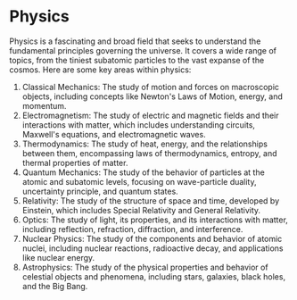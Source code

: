 
# Physics
Physics is a fascinating and broad field that seeks to understand the fundamental principles governing the universe. It covers a wide range of topics, from the tiniest subatomic particles to the vast expanse of the cosmos. Here are some key areas within physics:

1. Classical Mechanics: The study of motion and forces on macroscopic objects, including
   concepts like Newton's Laws of Motion, energy, and momentum.
2. Electromagnetism: The study of electric and magnetic fields and their interactions with
    matter, which includes understanding circuits, Maxwell's equations, and electromagnetic waves.
3. Thermodynamics: The study of heat, energy, and the relationships between them, encompassing
   laws of thermodynamics, entropy, and thermal properties of matter.
4. Quantum Mechanics: The study of the behavior of particles at the atomic and subatomic levels,
   focusing on wave-particle duality, uncertainty principle, and quantum states.
5. Relativity: The study of the structure of space and time, developed by Einstein, which includes
   Special Relativity and General Relativity.
6. Optics: The study of light, its properties, and its interactions with matter, including reflection, refraction, diffraction, and interference.
7. Nuclear Physics: The study of the components and behavior of atomic nuclei, including nuclear reactions, radioactive decay, and applications like nuclear energy.
8. Astrophysics: The study of the physical properties and behavior of celestial objects and phenomena, including stars, galaxies, black holes, and the Big Bang.
